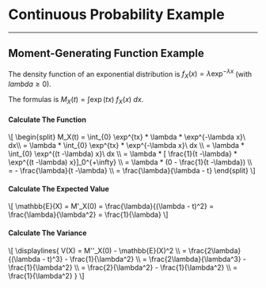 # Continuous Probability Example

<hr class="sep-both">

## Moment-Generating Function Example

<div class="row row-cols-lg-2"><div>

The density function of an exponential distribution is $f_X(x) = \lambda \exp^{-\lambda x}$ (with $lambda \ge 0$).

The formulas is $M_X(t) = \int \exp(tx)\ f_X(x)\ dx$.

#### Calculate The Function

<div>
\[
\begin{split}
M_X(t) = \int_{0} \exp^{tx} * \lambda * \exp^{-\lambda x}\ dx\\
= \lambda * \int_{0} \exp^{tx} * \exp^{-\lambda x}\ dx \\
= \lambda * \int_{0} \exp^{(t -\lambda) x}\ dx \\
= \lambda * [ \frac{1}{t -\lambda} * \exp^{(t -\lambda) x}]_0^{+\infty} \\
= \lambda * (0 - \frac{1}{t -\lambda}) \\
= - \frac{\lambda}{t -\lambda} \\
= \frac{\lambda}{\lambda - t}
\end{split}
\]
</div>
</div><div>

#### Calculate The Expected Value

<div>
\[
\mathbb{E}(X) = M'_X(0) = \frac{\lambda}{(\lambda - t)^2}
= \frac{\lambda}{\lambda^2} = \frac{1}{\lambda}
\]
</div>

#### Calculate The Variance

<div>
\[
\displaylines{
V(X) = M''_X(0) - \mathbb{E}(X)^2 \\
= \frac{2\lambda}{(\lambda - t)^3} - \frac{1}{\lambda^2} \\
= \frac{2\lambda}{\lambda^3} - \frac{1}{\lambda^2} \\
= \frac{2}{\lambda^2} - \frac{1}{\lambda^2} \\
= \frac{1}{\lambda^2}
}
\]
</div>
</div></div>